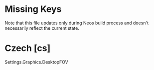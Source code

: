 # Missing Keys
Note that this file updates only during Neos build process and doesn't necessarily reflect the current state.

# Czech [cs]
Settings.Graphics.DesktopFOV  

